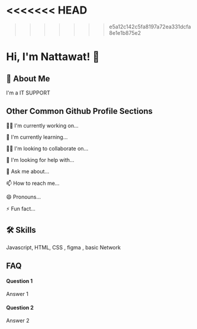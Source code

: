 <<<<<<< HEAD
=======

>>>>>>> e5a12c142c5fa8197a72ea331dcfa8e1e1b875e2
# Hi, I'm Nattawat! 👋

## 🚀 About Me
I'm a IT SUPPORT


## Other Common Github Profile Sections
👩‍💻 I'm currently working on...

🧠 I'm currently learning...

👯‍♀️ I'm looking to collaborate on...

🤔 I'm looking for help with...

💬 Ask me about...

📫 How to reach me...

😄 Pronouns...

⚡️ Fun fact...


## 🛠 Skills
Javascript, HTML, CSS , figma , basic Network 


## FAQ

#### Question 1

Answer 1

#### Question 2

Answer 2
